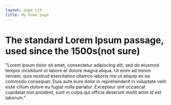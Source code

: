 ```yaml
---
layout: page.njk
title: My home page
---
```


<h1 class="text-gray-900 font-semibold text-2xl"> The standard Lorem Ipsum passage, used since the 1500s(not sure) </h1>
"Lorem ipsum dolor sit amet, consectetur adipiscing elit, sed do eiusmod tempor incididunt ut labore et dolore magna aliqua. Ut enim ad minim veniam, quis nostrud exercitation ullamco laboris nisi ut aliquip ex ea commodo consequat. Duis aute irure dolor in reprehenderit in voluptate velit esse cillum dolore eu fugiat nulla pariatur. Excepteur sint occaecat cupidatat non proident, sunt in culpa qui officia deserunt mollit anim id est laborum."